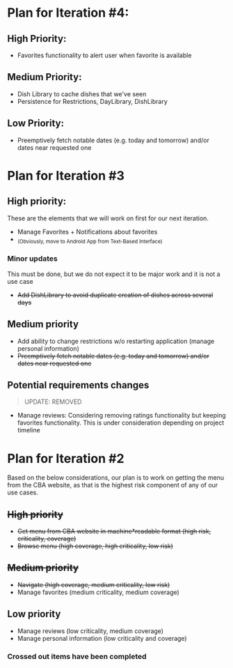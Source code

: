 # Plan for Iteration #4:
## High Priority: 
- Favorites functionality to alert user when favorite is available

## Medium Priority: 
- Dish Library to cache dishes that we've seen 
- Persistence for Restrictions, DayLibrary, DishLibrary

## Low Priority: 
- Preemptively fetch notable dates (e.g. today and tomorrow) and/or
  dates near requested one

# Plan for Iteration #3

## High priority:
These are the elements that we will work on first for our next iteration.
- Manage Favorites + Notifications about favorites
- <sub>(Obviously, move to Android App from Text-Based Interface)</sub>

### Minor updates
This must be done, but we do not expect it to be major work and it is not a use case
- ~~Add DishLibrary to avoid duplicate creation of dishes across several days~~

## Medium priority
* Add ability to change restrictions w/o restarting application (manage personal information)
* ~~Preemptively fetch notable dates (e.g. today and tomorrow) and/or
  dates near requested one~~

## Potential requirements changes
> UPDATE: REMOVED
- Manage reviews: Considering removing ratings functionality but keeping 
favorites functionality. This is under consideration depending on project 
timeline

# Plan for Iteration #2

Based on the below considerations, our plan is to work on getting the menu from the
CBA website, as that is the highest risk component of any of our use cases.

## ~~High priority~~

- ~~Get menu from CBA website in machine\*readable format (high risk, criticality, coverage)~~
- ~~Browse menu (high coverage, high criticality, low risk)~~

## ~~Medium priority~~

- ~~Navigate (high coverage, medium criticality, low risk)~~
- Manage favorites (medium criticality, medium coverage)

## Low priority

- Manage reviews (low criticality, medium coverage)
- Manage personal information (low criticality and coverage)


### Crossed out items have been completed
